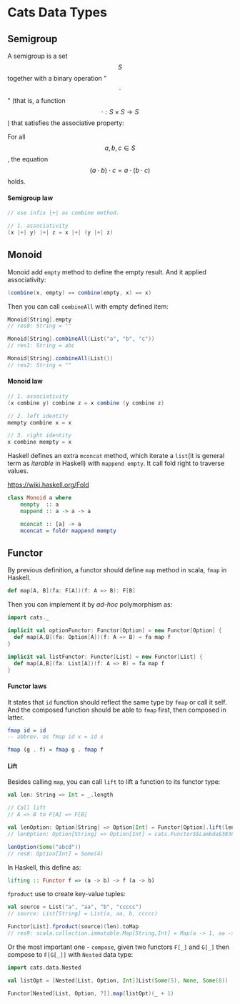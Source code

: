 # Cats Data Types

## Semigroup

A semigroup is a set $$S$$ together with a binary operation "$${\displaystyle \cdot}$$" (that is, a function $${\displaystyle \cdot :S\times S\rightarrow S}$$) that satisfies the associative property:

For all $${\displaystyle a,b,c\in S}$$, the equation $${\displaystyle (a\cdot b)\cdot c=a\cdot (b\cdot c)}$$ holds.

#### Semigroup law

```scala
// use infix |+| as combine method.

// 1. associativity
(x |+| y) |+| z = x |+| (y |+| z) 
```

## Monoid

Monoid add `empty` method to define the empty result. And it applied associativity:

```scala
(combine(x, empty) == combine(empty, x) == x)
```

Then you can call `combineAll` with empty defined item:

```scala
Monoid[String].empty
// res0: String = ""

Monoid[String].combineAll(List("a", "b", "c"))
// res1: String = abc

Monoid[String].combineAll(List())
// res2: String = ""
```

#### Monoid law

```scala
// 1. associativity
(x combine y) combine z = x combine (y combine z)

// 2. left identity
mempty combine x = x               

// 3. right identity
x combine mempty = x               
```

Haskell defines an extra `mconcat` method, which iterate a `list`(it is general term as _iterable_ in Haskell) with `mappend empty`. It call fold right to traverse values.

https://wiki.haskell.org/Fold

```haskell
class Monoid a where
    mempty  :: a
    mappend :: a -> a -> a

    mconcat :: [a] -> a
    mconcat = foldr mappend mempty
```

## Functor

By previous definition, a functor should define `map` method in scala, `fmap` in Haskell.

```scala
def map[A, B](fa: F[A])(f: A => B): F[B]
```

Then you can implement it by _ad-hoc_ polymorphism as:

```scala
import cats._

implicit val optionFunctor: Functor[Option] = new Functor[Option] {
  def map[A,B](fa: Option[A])(f: A => B) = fa map f
}

implicit val listFunctor: Functor[List] = new Functor[List] {
  def map[A,B](fa: List[A])(f: A => B) = fa map f
}
```

#### Functor laws

It states that `id` function should reflect the same type by `fmap` or call it self. And the composed function should be able to `fmap` first, then composed in latter.

```haskell
fmap id = id
-- abbrev. as fmap id x = id x

fmap (g . f) = fmap g . fmap f
```

#### Lift

Besides calling `map`, you can call `lift` to lift a function to its functor type:

```scala
val len: String => Int = _.length

// Call lift
// A => B to F[A] => F[B]

val lenOption: Option[String] => Option[Int] = Functor[Option].lift(len)
// lenOption: Option[String] => Option[Int] = cats.Functor$$Lambda$3838/109914554@70211317

lenOption(Some("abcd"))
// res8: Option[Int] = Some(4)
```

In Haskell, this define as:

```haskell
lifting :: Functor f => (a -> b) -> f (a -> b)
```

`fproduct` use to create key-value tuples:

```scala
val source = List("a", "aa", "b", "ccccc")
// source: List[String] = List(a, aa, b, ccccc)

Functor[List].fproduct(source)(len).toMap
// res9: scala.collection.immutable.Map[String,Int] = Map(a -> 1, aa -> 2, b -> 1, ccccc -> 5)
```

Or the most important one - `compose`, given two functors `F[_]` and `G[_]` then compose to `F[G[_]]` with `Nested` data type:

```scala
import cats.data.Nested

val listOpt = [Nested[List, Option, Int]]List(Some(5), None, Some(8))

Functor[Nested[List, Option, ?]].map(listOpt)(_ + 1)
```

